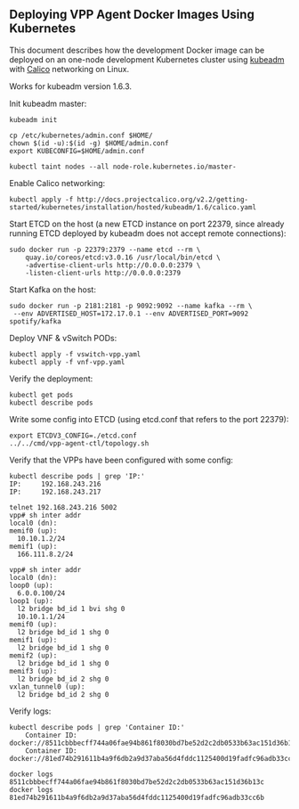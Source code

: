 ## Deploying VPP Agent Docker Images Using Kubernetes

This document describes how the development Docker image can be deployed on an one-node 
development Kubernetes cluster using [kubeadm](https://kubernetes.io/docs/getting-started-guides/kubeadm/) 
with [Calico](http://docs.projectcalico.org/v2.2/getting-started/kubernetes/installation/hosted/kubeadm/) 
networking on Linux.

Works for kubeadm version 1.6.3.

Init kubeadm master:
```
kubeadm init

cp /etc/kubernetes/admin.conf $HOME/
chown $(id -u):$(id -g) $HOME/admin.conf
export KUBECONFIG=$HOME/admin.conf

kubectl taint nodes --all node-role.kubernetes.io/master-
```

Enable Calico networking:
```
kubectl apply -f http://docs.projectcalico.org/v2.2/getting-started/kubernetes/installation/hosted/kubeadm/1.6/calico.yaml
```

Start ETCD on the host 
(a new ETCD instance on port 22379, since already running ETCD deployed by kubeadm does not accept remote connections):
```
sudo docker run -p 22379:2379 --name etcd --rm \
    quay.io/coreos/etcd:v3.0.16 /usr/local/bin/etcd \
    -advertise-client-urls http://0.0.0.0:2379 \
    -listen-client-urls http://0.0.0.0:2379
```

Start Kafka on the host:
```
sudo docker run -p 2181:2181 -p 9092:9092 --name kafka --rm \
 --env ADVERTISED_HOST=172.17.0.1 --env ADVERTISED_PORT=9092 spotify/kafka
```

Deploy VNF & vSwitch PODs:
```
kubectl apply -f vswitch-vpp.yaml
kubectl apply -f vnf-vpp.yaml
```

Verify the deployment:
```
kubectl get pods
kubectl describe pods
```

Write some config into ETCD (using etcd.conf that refers to the port 22379):
```
export ETCDV3_CONFIG=./etcd.conf
../../cmd/vpp-agent-ctl/topology.sh
```

Verify that the VPPs have been configured with some config:
```
kubectl describe pods | grep 'IP:'
IP:		192.168.243.216
IP:		192.168.243.217
```

```
telnet 192.168.243.216 5002
vpp# sh inter addr
local0 (dn):
memif0 (up):
  10.10.1.2/24
memif1 (up):
  166.111.8.2/24
```

```
vpp# sh inter addr
local0 (dn):
loop0 (up):
  6.0.0.100/24
loop1 (up):
  l2 bridge bd_id 1 bvi shg 0
  10.10.1.1/24
memif0 (up):
  l2 bridge bd_id 1 shg 0
memif1 (up):
  l2 bridge bd_id 1 shg 0
memif2 (up):
  l2 bridge bd_id 1 shg 0
memif3 (up):
  l2 bridge bd_id 2 shg 0
vxlan_tunnel0 (up):
  l2 bridge bd_id 2 shg 0
```

Verify logs:
```
kubectl describe pods | grep 'Container ID:'
    Container ID:	docker://8511cbbbecff744a06fae94b861f8030bd7be52d2c2db0533b63ac151d36b13c
    Container ID:	docker://81ed74b291611b4a9f6db2a9d37aba56d4fddc1125400d19fadfc96adb33cc6b
```

```
docker logs 8511cbbbecff744a06fae94b861f8030bd7be52d2c2db0533b63ac151d36b13c
docker logs 81ed74b291611b4a9f6db2a9d37aba56d4fddc1125400d19fadfc96adb33cc6b
```